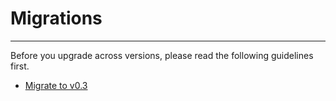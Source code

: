 ﻿# Migrations

---

Before you upgrade across versions, please read the following guidelines first.

- [Migrate to v0.3](/docs/migrations/migrate-to-v0.3)
